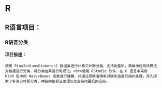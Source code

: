 # R
## R语言项目：
### R语言分类
#### 项目描述：
	使用 PimaIndiansDiabetes2 数据集进行朴素贝叶斯分类，支持向量机，简单神经网络算法对数据进行分类，将分类结果进行可视化。<br>使用 RStudio 软件，在 R 语言中采用 klaR 包中的 NaiveBayes 函数进行建模，并通过观察准确率对缺失值进行插补处理，深入探索了朴素贝叶斯分类、神经网络算法原理以及支持向量机的应用。
